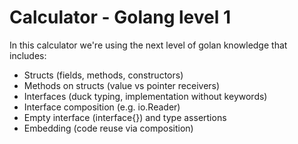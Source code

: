 # Calculator - Golang level 1

In this calculator we're using the next level of golan knowledge that includes:
 - Structs (fields, methods, constructors)
 - Methods on structs (value vs pointer receivers)
 - Interfaces (duck typing, implementation without keywords)
 - Interface composition (e.g. io.Reader)
 - Empty interface (interface{}) and type assertions
 - Embedding (code reuse via composition)